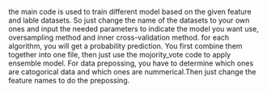 the main code is used to train different model based on the given feature and lable datasets. So just change the name of the datasets to your own ones and input the needed parameters to indicate the model you want use, oversampling method and inner cross-validation method.
for each algorithm, you will get a probability prediction. You first combine them together into one file, then just use the mojority_vote code to apply ensemble model.
For data prepossing, you have to determine which ones are catogorical data and which ones are nummerical.Then just change the feature names to do the prepossing.
